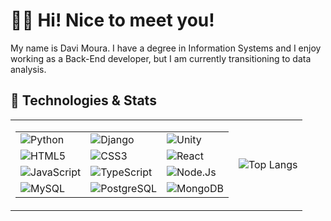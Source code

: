 # 👋🏼 Hi! Nice to meet you!

My name is Davi Moura. I have a degree in Information Systems and I enjoy working as a Back-End developer, but I am currently transitioning to data analysis.

## 🚀 Technologies & Stats

<table>
  <tr>
    <td>
      <table>
        <tr>
          <td><img src="https://img.shields.io/badge/Python-14354C?style=for-the-badge&logo=python&logoColor=white" alt="Python" /></td>
          <td><img src="https://img.shields.io/badge/Django-092E20?style=for-the-badge&logo=django&logoColor=white" alt="Django" /></td>
          <td><img src="https://img.shields.io/badge/Unity-100000?style=for-the-badge&logo=unity&logoColor=white" alt="Unity" /></td>
        </tr>
        <tr>
          <td><img src="https://img.shields.io/badge/HTML5-E34F26?style=for-the-badge&logo=html5&logoColor=white" alt="HTML5" /></td>
          <td><img src="https://img.shields.io/badge/CSS3-1572B6?style=for-the-badge&logo=css3&logoColor=white" alt="CSS3" /></td>
          <td><img src="https://img.shields.io/badge/React-20232A?style=for-the-badge&logo=react&logoColor=61DAFB" alt="React" /></td>
        </tr>
        <tr>
          <td><img src="https://img.shields.io/badge/JavaScript-F7DF1E?style=for-the-badge&logo=javascript&logoColor=black" alt="JavaScript" /></td>
          <td><img src="https://img.shields.io/badge/TypeScript-007ACC?style=for-the-badge&logo=typescript&logoColor=white" alt="TypeScript" /></td>
          <td><img src="https://camo.githubusercontent.com/b0432ab0567d45add9bf155718ab7de57c330cd3acd719374fae0384e95688c2/68747470733a2f2f696d672e736869656c64732e696f2f62616467652f4e6f64652e6a732d3433383533443f7374796c653d666f722d7468652d6261646765266c6f676f3d6e6f64652e6a73266c6f676f436f6c6f723d7768697465" alt="Node.Js" /></td>
        </tr>
        <tr>
          <td><img src="https://img.shields.io/badge/MySQL-005C84?style=for-the-badge&logo=mysql&logoColor=white" alt="MySQL" /></td>
          <td><img src="https://img.shields.io/badge/PostgreSQL-316192?style=for-the-badge&logo=postgresql&logoColor=white" alt="PostgreSQL" /></td>
          <td><img src="https://img.shields.io/badge/MongoDB-4EA94B?style=for-the-badge&logo=mongodb&logoColor=white" alt="MongoDB" /></td>
        </tr>
      </table>
    </td>
    <td>
      <img src="https://github-readme-stats.vercel.app/api/top-langs/?username=ForeverIzi&layout=donut&theme=holi" alt="Top Langs" />
    </td>
  </tr>
</table>